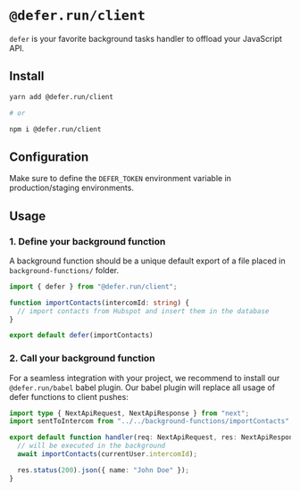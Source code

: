 # `@defer.run/client`

`defer` is your favorite background tasks handler to offload your JavaScript API.


## Install


```sh
yarn add @defer.run/client

# or

npm i @defer.run/client
```

## Configuration

Make sure to define the `DEFER_TOKEN` environment variable in production/staging environments.

## Usage


### 1. Define your background function

A background function should be a unique default export of a file placed in `background-functions/` folder.

```ts
import { defer } from "@defer.run/client";

function importContacts(intercomId: string) {
  // import contacts from Hubspot and insert them in the database
}

export default defer(importContacts)
```


### 2. Call your background function

For a seamless integration with your project, we recommend to install our `@defer.run/babel` babel plugin.
Our babel plugin will replace all usage of defer functions to client pushes:

```ts
import type { NextApiRequest, NextApiResponse } from "next";
import sentToIntercom from "../../background-functions/importContacts";

export default function handler(req: NextApiRequest, res: NextApiResponse) {
  // will be executed in the background
  await importContacts(currentUser.intercomId);

  res.status(200).json({ name: "John Doe" });
}
```
